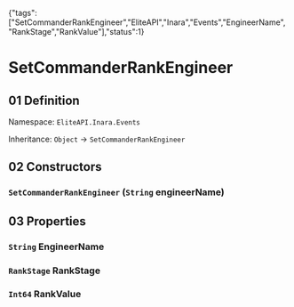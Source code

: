 {"tags":["SetCommanderRankEngineer","EliteAPI","Inara","Events","EngineerName","RankStage","RankValue"],"status":1}

# SetCommanderRankEngineer

## 01 Definition

Namespace: `EliteAPI.Inara.Events`

Inheritance: `Object` → `SetCommanderRankEngineer`

## 02 Constructors

### `SetCommanderRankEngineer` (`String` engineerName)

## 03 Properties

### `String` EngineerName

### `RankStage` RankStage

### `Int64` RankValue

